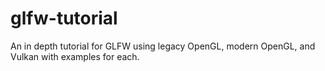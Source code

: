 # glfw-tutorial
An in depth tutorial for GLFW using legacy OpenGL, modern OpenGL, and Vulkan with examples for each.
